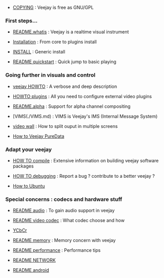 * [COPYING](./COPYING) : Veejay is free as GNU/GPL

### First steps...
* [README.whatis](./README.whatis.md) : Veejay is a realtime visual instrument
* [Installation](./Installation.md) : From core to plugins install
* [INSTALL](./INSTALL) : Generic install

* [README quickstart](./README.quickstart.md) : Quick jump to basic playing

### Going further in visuals and control
* [veejay HOWTO](./veejay-HOWTO.md) : A verbose and deep description
* [HOWTO plugins](./HOWTO.plugins.md) : All you need to configure external video plugins
* [README.alpha](./README.alpha.md) : Support for alpha channel compositing
* [VIMS(./VIMS.md) : VIMS is Veejay's IMS (Internal Message System)
* [video wall](./video-wall.md) : How to split ouput in multiple screens

* [How to Veejay PureData](./HowtoVeejay-PureData.html)

### Adapt your veejay
* [HOW TO compile](./HOWTO.compile.md) : Extensive information on building veejay software packages
* [HOW TO debugging](./HOWTO.debugging.md) : Report a bug ? contribute to a better veejay ?

* [How to Ubuntu](./HowtoUbuntu.txt)

### Special concerns : codecs and hardware stuff
* [README audio](./README.audio.md) : To gain audio support in veejay
* [README video codec](./README.video-codec.md) : What codec choose and how
* [YCbCr](./YCbCr.txt)
* [README memory](./README.memory.md) : Memory concern with veejay
* [README performance](./README.performance.md) : Performance tips
* [README NETWORK](./NET.txt)

* [README android](./README.android.md)
